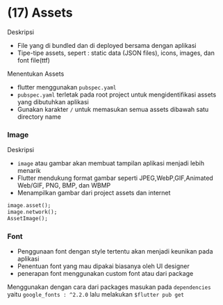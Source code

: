 # (17) Assets

Deskripsi
- File yang di bundled dan di deployed bersama dengan aplikasi
- Tipe-tipe assets, sepert : static data (JSON files), icons, images, dan font file(ttf)

Menentukan Assets
- flutter menggunakan `pubspec.yaml`
- `pubspec.yaml` terletak pada root project untuk mengidentifikasi assets yang dibutuhkan aplikasi
- Gunakan karakter `/` untuk memasukan semua assets dibawah satu directory name

### Image

Deskripsi
- `image` atau gambar akan membuat tampilan aplikasi menjadi lebih menarik
- Flutter mendukung format gambar seperti JPEG,WebP,GIF,Animated Web/GIF, PNG, BMP, dan WBMP
- Menampilkan gambar dari project assets dan internet

```dart
image.asset();
image.network();
AssetImage();
```
### Font
- Penggunaan font dengan style tertentu akan menjadi keunikan pada aplikasi
- Penentuan font yang mau dipakai biasanya oleh UI designer
- penerapan font menggunakan custom font atau dari package
 

Menggunakan dengan cara dari packages
masukan pada `dependencies` yaitu `google_fonts : ^2.2.0` lalu melakukan `$flutter pub get`
